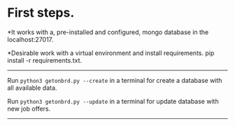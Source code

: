 # First steps.

*It works with a, pre-installed and configured, mongo database in the localhost:27017.

*Desirable work with a virtual environment and install requirements. 
pip install -r requirements.txt.

---

Run `python3 getonbrd.py --create` in a terminal for create a database with all available data.

Run `python3 getonbrd.py --update` in a terminal for update database with new job offers.

---

```
